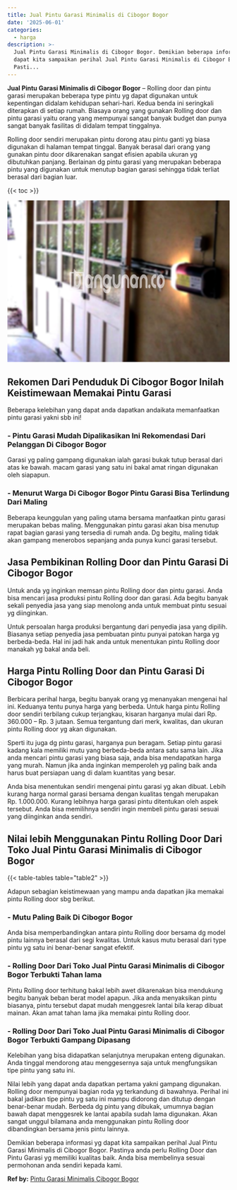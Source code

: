 ```yaml
---
title: Jual Pintu Garasi Minimalis di Cibogor Bogor
date: '2025-06-01'
categories:
  - harga
description: >-
  Jual Pintu Garasi Minimalis di Cibogor Bogor. Demikian beberapa informasi yg
  dapat kita sampaikan perihal Jual Pintu Garasi Minimalis di Cibogor Bogor.
  Pasti...
---
```


**Jual Pintu Garasi Minimalis di Cibogor Bogor** – Rolling door dan pintu garasi merupakan beberapa type pintu yg dapat digunakan untuk kepentingan didalam kehidupan sehari-hari. Kedua benda ini seringkali diterapkan di setiap rumah. Biasaya orang yang gunakan Rolling door dan pintu garasi yaitu orang yang mempunyai sangat banyak budget dan punya sangat banyak fasilitas di didalam tempat tinggalnya.

Rolling door sendiri merupakan pintu dorong atau pintu ganti yg biasa digunakan di halaman tempat tinggal. Banyak berasal dari orang yang gunakan pintu door dikarenakan sangat efisien apabila ukuran yg dibutuhkan panjang. Berlainan dg pintu garasi yang merupakan beberapa pintu yang digunakan untuk menutup bagian garasi sehingga tidak terliat berasal dari bagian luar.

{{< toc >}}

![Jual Pintu Garasi Minimalis di Cibogor Bogor](/images/pintu-garasi-04.png)

## Rekomen Dari Penduduk Di Cibogor Bogor Inilah Keistimewaan Memakai Pintu Garasi

Beberapa kelebihan yang dapat anda dapatkan andaikata memanfaatkan pintu garasi yakni sbb ini!

### \- Pintu Garasi Mudah Dipalikasikan Ini Rekomendasi Dari Pelanggan Di Cibogor Bogor

Garasi yg paling gampang digunakan ialah garasi bukak tutup berasal dari atas ke bawah. macam garasi yang satu ini bakal amat ringan digunakan oleh siapapun.

### \- Menurut Warga Di Cibogor Bogor Pintu Garasi Bisa Terlindung Dari Maling

Beberapa keunggulan yang paling utama bersama manfaatkan pintu garasi merupakan bebas maling. Menggunakan pintu garasi akan bisa menutup rapat bagian garasi yang tersedia di rumah anda. Dg begitu, maling tidak akan gampang menerobos sepanjang anda punya kunci garasi tersebut.

## Jasa Pembikinan Rolling Door dan Pintu Garasi Di Cibogor Bogor

Untuk anda yg inginkan memsan pintu Rolling door dan pintu garasi. Anda bisa mencari jasa produksi pintu Rolling door dan garasi. Ada begitu banyak sekali penyedia jasa yang siap menolong anda untuk membuat pintu sesuai yg diinginkan.

Untuk persoalan harga produksi bergantung dari penyedia jasa yang dipilih. Biasanya setiap penyedia jasa pembuatan pintu punyai patokan harga yg berbeda-beda. Hal ini jadi hak anda untuk menentukan pintu Rolling door manakah yg bakal anda beli.

## Harga Pintu Rolling Door dan Pintu Garasi Di Cibogor Bogor

Berbicara perihal harga, begitu banyak orang yg menanyakan mengenai hal ini. Keduanya tentu punya harga yang berbeda. Untuk harga pintu Rolling door sendiri terbilang cukup terjangkau, kisaran harganya mulai dari Rp. 360.000 – Rp. 3 jutaan. Semua tergantung dari merk, kwalitas, dan ukuran pintu Rolling door yg akan digunakan.

Sperti itu juga dg pintu garasi, harganya pun beragam. Setiap pintu garasi kadang kala memiliki mutu yang berbeda-beda antara satu sama lain. Jika anda mencari pintu garasi yang biasa saja, anda bisa mendapatkan harga yang murah. Namun jika anda inginkan memperoleh yg paling baik anda harus buat persiapan uang di dalam kuantitas yang besar.

Anda bisa menentukan sendiri mengenai pintu garasi yg akan dibuat. Lebih kurang harga normal garasi bersama dengan kualitas tengah merupakan Rp. 1.000.000. Kurang lebihnya harga garasi pintu ditentukan oleh aspek tersebut. Anda bisa memilihnya sendiri ingin membeli pintu garasi sesuai yang diinginkan anda sendiri.

## Nilai lebih Menggunakan Pintu Rolling Door Dari Toko Jual Pintu Garasi Minimalis di Cibogor Bogor

{{< table-tables table="table2" >}}

Adapun sebagian keistimewaan yang mampu anda dapatkan jika memakai pintu Rolling door sbg berikut.

### \- Mutu Paling Baik Di Cibogor Bogor

Anda bisa memperbandingkan antara pintu Rolling door bersama dg model pintu lainnya berasal dari segi kwalitas. Untuk kasus mutu berasal dari type pintu yg satu ini benar-benar sangat efektif.

### \- Rolling Door Dari Toko Jual Pintu Garasi Minimalis di Cibogor Bogor Terbukti Tahan lama

Pintu Rolling door terhitung bakal lebih awet dikarenakan bisa mendukung begitu banyak beban berat model apapun. Jika anda menyaksikan pintu biasanya, pintu tersebut dapat mudah menggesrek lantai bila kerap dibuat mainan. Akan amat tahan lama jika memakai pintu Rolling door.

### \- Rolling Door Dari Toko Jual Pintu Garasi Minimalis di Cibogor Bogor Terbukti Gampang Dipasang

Kelebihan yang bisa didapatkan selanjutnya merupakan enteng digunakan. Anda tinggal mendorong atau menggesernya saja untuk mengfungsikan tipe pintu yang satu ini.

Nilai lebih yang dapat anda dapatkan pertama yakni gampang digunakan. Rolling door mempunyai bagian roda yg terkandung di bawahnya. Perihal ini bakal jadikan tipe pintu yg satu ini mampu didorong dan ditutup dengan benar-benar mudah. Berbeda dg pintu yang dibukak, umumnya bagian bawah dapat menggesrek ke lantai apabila sudah lama digunakan. Akan sangat unggul bilamana anda menggunakan pintu Rolling door dibandingkan bersama jenis pintu lainnya.

Demikian beberapa informasi yg dapat kita sampaikan perihal Jual Pintu Garasi Minimalis di Cibogor Bogor. Pastinya anda perlu Rolling Door dan Pintu Garasi yg memiliki kualitas baik. Anda bisa membelinya sesuai permohonan anda sendiri kepada kami.

**Ref by:** [Pintu Garasi Minimalis Cibogor Bogor](https://id.wikipedia.org/wiki/Pintu)

